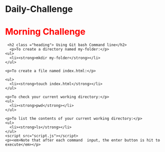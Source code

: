 # Daily-Challenge

<html>
  <head>
    <meta charset="utf-8">
    <meta name="viewport" content="width=device-width">
    <title>Daily Challenge</title>
    <link href="style.css" rel="stylesheet" type="text/css" />
  </head>
  <style>
    .morning{
      color: red;
    }
    .heading{
      color: blue;
    }
    </style>
  <body>
    <h1 class ="morning">Morning Challenge </h1>
    
     

     <h2 class ="heading"> Using Git bash Command line</h2>
      <p>To create a directory named my-folder:</p>
    <ul>
      <li><strong>mkdir my-folder</strong></li>
    </ul>
    
    <p>To create a file named index.html:</p>

    <ul>
      <li><strong>touch index.html</strong></li>
    </ul>
    
    <p>To check your current working directory:</p>
    <ul>
      <li><strong>pwd</strong></li>
    </ul>
      
    <p>To list the contents of your current working directory:</p>
    <ul>
      <li><strong>ls</strong></li>
    </ul> 
    <script src="script.js"></script>
    <p><em>Note that after each command  input, the enter button is hit to execute</em></p>
  </body>
</html>

